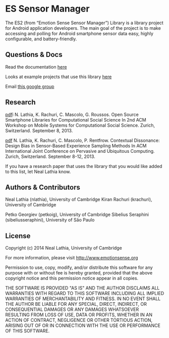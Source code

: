 ES Sensor Manager
================================

The ES2 (from “Emotion Sense Sensor Manager”) Library is a library project for Android application developers. The main goal of the project is to make accessing and polling for Android smartphone sensor data easy, highly configurable, and battery-friendly.

Questions & Docs
-------------------------------
Read the documentation [here](https://docs.google.com/document/d/1TqThJULb-4e6TGb1gdkAaPCfyuXStjJpbnt7a0OZ9OE/edit)

Looks at example projects that use this library [here](https://github.com/nlathia/ESLibrary-Examples)

Email [this google group](https://groups.google.com/forum/#!forum/es-library-developers)

Research
-------------------------------
[pdf](http://www.cl.cam.ac.uk/~nkl25/publications/papers/lathia_mcss2013.pdf)i N. Lathia, K. Rachuri, C. Mascolo, G. Roussos. Open Source Smartphone Libraries for Computational Social Science
In 2nd ACM Workshop on Mobile Systems for Computational Social Science. Zurich, Switzerland. September 8, 2013. 

[pdf](http://www.cl.cam.ac.uk/~nkl25/publications/papers/lathia_ubicomp13.pdf) N. Lathia, K. Rachuri, C. Mascolo, P. Rentfrow. Contextual Dissonance: Design Bias in Sensor-Based Experience Sampling Methods
In ACM International Joint Conference on Pervasive and Ubiquitous Computing. Zurich, Switzerland. September 8-12, 2013. 

If you have a research paper that uses the library that you would like added to this list, let Neal Lathia know.

Authors & Contributors
-------------------------------
Neal Lathia (nlathia), University of Cambridge
Kiran Rachuri (krachuri), University of Cambridge

Petko Georgiev (petkoig), University of Cambridge
Sibelius Seraphini (sibeliusseraphini), University of São Paulo

License
-------------------------------
Copyright (c) 2014
Neal Lathia, University of Cambridge

For more information, please visit http://www.emotionsense.org

Permission to use, copy, modify, and/or distribute this software for any
purpose with or without fee is hereby granted, provided that the above
copyright notice and this permission notice appear in all copies.

THE SOFTWARE IS PROVIDED "AS IS" AND THE AUTHOR DISCLAIMS ALL WARRANTIES
WITH REGARD TO THIS SOFTWARE INCLUDING ALL IMPLIED WARRANTIES OF
MERCHANTABILITY AND FITNESS. IN NO EVENT SHALL THE AUTHOR BE LIABLE FOR ANY
SPECIAL, DIRECT, INDIRECT, OR CONSEQUENTIAL DAMAGES OR ANY DAMAGES
WHATSOEVER RESULTING FROM LOSS OF USE, DATA OR PROFITS, WHETHER IN AN
ACTION OF CONTRACT, NEGLIGENCE OR OTHER TORTIOUS ACTION, ARISING OUT OF OR
IN CONNECTION WITH THE USE OR PERFORMANCE OF THIS SOFTWARE.

